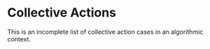 # Collective Actions
This is an incomplete list of collective action cases in an algorithmic context. 


